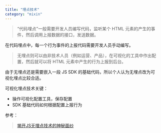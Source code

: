 ```yaml
---
title: "埋点技术"
category: "mixin"
---
```


> “代码埋点”一般需要开发人员编写代码，监听某个 HTML 元素的产生的事件，然后调用上报数据的接口，发送数据。

在代码埋点中，每一个行为事件的上报代码需要开发人员手动编写。

> 无埋点则可以由非技术人员（例如运营、产品），在可视化的工具中作出配置，然后就可以将 HTML 元素中产生的行为上报到后台。

由于无埋点还是需要嵌入一段 JS SDK 的基础代码，所以个人认为无埋点改为可视化埋点比较合适。

可视化埋点技术关键：
- 操作可视化配置工具，保存配置
- SDK 基础代码如何根据配置上报行为

参考：
> [揭开JS无埋点技术的神秘面纱](https://mp.weixin.qq.com/s/pGP5Oohcban0P1GAzPlAgg)
